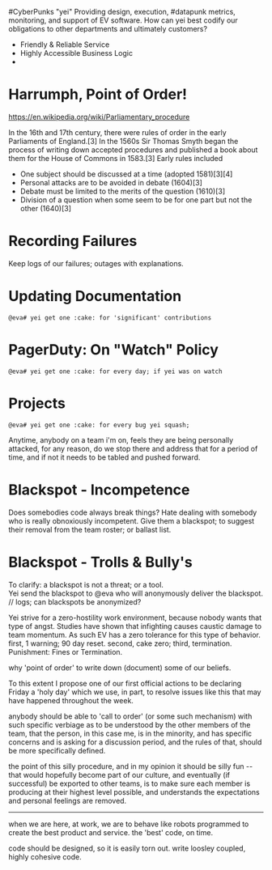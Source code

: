 
\#CyberPunks "yei" 
Providing design, execution, #datapunk metrics, monitoring, and support of EV software. 
How can yei best codify our obligations to other departments and ultimately customers?
* Friendly & Reliable Service
* Highly Accessible Business Logic
* 


# Harrumph, Point of Order! 

https://en.wikipedia.org/wiki/Parliamentary_procedure

In the 16th and 17th century, there were rules of order in the early Parliaments of 
England.[3] In the 1560s Sir Thomas Smyth began the process of writing down accepted 
procedures and published a book about them for the House of Commons in 1583.[3] Early 
rules included

* One subject should be discussed at a time (adopted 1581)[3][4]
* Personal attacks are to be avoided in debate (1604)[3]
* Debate must be limited to the merits of the question (1610)[3]
* Division of a question when some seem to be for one part but not the other (1640)[3]




# Recording Failures
Keep logs of our failures; outages with explanations.

# Updating Documentation
``@eva# yei get one :cake: for 'significant' contributions``

# PagerDuty: On "Watch" Policy
``@eva# yei get one :cake: for every day; if yei was on watch``

# Projects
``@eva# yei get one :cake: for every bug yei squash; ``

Anytime, anybody on a team i'm on, feels they are being personally attacked, for 
any reason, do we stop there and address that for a period of time, and if not it 
needs to be tabled and pushed forward. 

# Blackspot - Incompetence
Does somebodies code always break things?   Hate dealing with somebody who is really obnoxiously incompetent. 
Give them a blackspot; to suggest their removal from the team roster; or ballast list. 

# Blackspot - Trolls & Bully's
To clarify: a blackspot is not a threat; or a tool.  
Yei send the blackspot to @eva who will anonymously deliver the blackspot. 
// logs; can blackspots be anonymized?

Yei strive for a zero-hostility work environment, because nobody wants that type of angst. 
Studies have shown that infighting causes caustic damage to team momentum. 
As such EV has a zero tolerance for this type of behavior. 
first, 1 warning;  90 day reset. 
second, cake zero; 
third, termination.  
Punishment: Fines or Termination.


why 'point of order' to write down (document) some of our beliefs. 

To this extent I propose one of our first official actions to be declaring Friday
a 'holy day' which we use, in part, to resolve issues like this that may have happened
throughout the week.


anybody should be able to 'call to order' (or some such mechanism) with such specific
verbiage as to be understood by the other members of the team, that the person,
in this case me, is in the minority, and has specific concerns and is asking for
a discussion period, and the rules of that, should be more specifically defined.

the point of this silly procedure, and in my opinion it should be silly fun --
that would hopefully become part of our culture, and eventually (if successful) be
exported to other teams, is to make sure each member is producing at their highest
level possible, and understands the expectations and personal feelings are removed.


-----

when we are here, at work, we are to behave like robots programmed to create the 
best product and service. the 'best' code, on time.

code should be designed, so it is easily torn out.
write loosley coupled, highly cohesive code.

